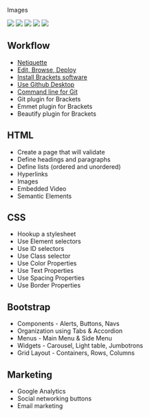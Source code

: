 

Images

![](img/ghp-browse.png)
![](img/ghp-init-repo.png)
![](img/ghp-new-file.png)
![](img/ghp-add-repo.png)
![](img/ghp-repo-settings.png)



## Workflow

* [Netiquette](Netiquette.md)
* [Edit, Browse, Deploy](Workflow.md)
* [Install Brackets software](InstallBrackets.md)
* [Use Github Desktop](GithubDesktop.md)
* [Command line for Git](GitCommandLine.md)
* Git plugin for Brackets
* Emmet plugin for Brackets
* Beautify plugin for Brackets


## HTML

* Create a page that will validate
* Define headings and paragraphs
* Define lists (ordered and unordered)
* Hyperlinks
* Images
* Embedded Video
* Semantic Elements


## CSS

* Hookup a stylesheet
* Use Element selectors
* Use ID selectors
* Use Class selector
* Use Color Properties
* Use Text Properties
* Use Spacing Properties
* Use Border Properties


## Bootstrap

* Components - Alerts, Buttons, Navs
* Organization using Tabs & Accordion
* Menus - Main Menu & Side Menu
* Widgets - Carousel, Light table, Jumbotrons
* Grid Layout - Containers, Rows, Columns


## Marketing

* Google Analytics
* Social networking buttons
* Email marketing

